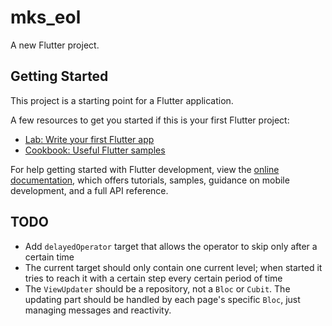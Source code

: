 # mks_eol

A new Flutter project.

## Getting Started

This project is a starting point for a Flutter application.

A few resources to get you started if this is your first Flutter project:

- [Lab: Write your first Flutter app](https://docs.flutter.dev/get-started/codelab)
- [Cookbook: Useful Flutter samples](https://docs.flutter.dev/cookbook)

For help getting started with Flutter development, view the
[online documentation](https://docs.flutter.dev/), which offers tutorials,
samples, guidance on mobile development, and a full API reference.

## TODO

 - Add `delayedOperator` target that allows the operator to skip only after a certain time
 - The current target should only contain one current level; when started it tries to reach it with a certain step every certain period of time
 - The `ViewUpdater` should be a repository, not a `Bloc` or `Cubit`. 
    The updating part should be handled by each page's specific `Bloc`, just managing messages and reactivity.
